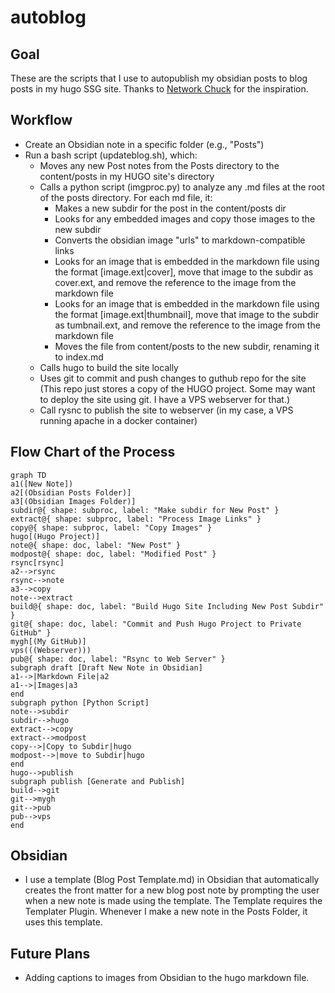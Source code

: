 # autoblog
## Goal
These are the scripts that I use to autopublish my obsidian posts to blog posts in my hugo SSG site. Thanks to [Network Chuck](https://www.youtube.com/watch?v=dnE7c0ELEH8) for the inspiration.

## Workflow
* Create an Obsidian note in a specific folder (e.g., "Posts")
* Run a bash script (updateblog.sh), which:
  * Moves any new Post notes from the Posts directory to the content/posts in my HUGO site's directory
  * Calls a python script (imgproc.py) to analyze any .md files at the root of the posts directory. For each md file, it:
      * Makes a new subdir for the post in the content/posts dir
      * Looks for any embedded images and copy those images to the new subdir
      * Converts the obsidian image "urls" to markdown-compatible links
      * Looks for an image that is embedded in the markdown file using the format [image.ext|cover], move that image to the subdir as cover.ext, and remove the reference to the image from the markdown file
      * Looks for an image that is embedded in the markdown file using the format [image.ext|thumbnail], move that image to the subdir as tumbnail.ext, and remove the reference to the image from the markdown file
      * Moves the file from content/posts to the new subdir, renaming it to index.md
  * Calls hugo to build the site locally
  * Uses git to commit and push changes to guthub repo for the site (This repo just stores a copy of the HUGO project. Some may want to deploy the site using git. I have a VPS webserver for that.)
  * Call rysnc to publish the site to webserver (in my case, a VPS running apache in a docker container)
  
## Flow Chart of the Process
```mermaid
graph TD
a1([New Note])
a2[(Obsidian Posts Folder)]
a3[(Obsidian Images Folder)]
subdir@{ shape: subproc, label: "Make subdir for New Post" }
extract@{ shape: subproc, label: "Process Image Links" }
copy@{ shape: subproc, label: "Copy Images" }
hugo[(Hugo Project)]
note@{ shape: doc, label: "New Post" }
modpost@{ shape: doc, label: "Modified Post" }
rsync[rsync]
a2-->rsync
rsync-->note
a3-->copy
note-->extract
build@{ shape: doc, label: "Build Hugo Site Including New Post Subdir" }
git@{ shape: doc, label: "Commit and Push Hugo Project to Private GitHub" }
mygh[(My GitHub)]
vps(((Webserver)))
pub@{ shape: doc, label: "Rsync to Web Server" }
subgraph draft [Draft New Note in Obsidian]
a1-->|Markdown File|a2
a1-->|Images|a3
end
subgraph python [Python Script]
note-->subdir
subdir-->hugo
extract-->copy
extract-->modpost
copy-->|Copy to Subdir|hugo
modpost-->|move to Subdir|hugo
end
hugo-->publish
subgraph publish [Generate and Publish]
build-->git
git-->mygh
git-->pub
pub-->vps
end
```


## Obsidian
* I use a template (Blog Post Template.md) in Obsidian that automatically creates the front matter for a new blog post note by prompting the user when a new note is made using the template. The Template requires the Templater Plugin. Whenever I make a new note in the Posts Folder, it uses this template.

## Future Plans
* Adding captions to images from Obsidian to the hugo markdown file.
